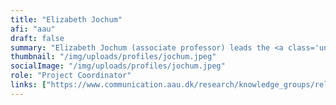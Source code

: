 ```yaml
---
title: "Elizabeth Jochum"
afi: "aau"
draft: false
summary: "Elizabeth Jochum (associate professor) leads the <a class='underline' href='https://www.communication.aau.dk/research/knowledge_groups/relate/'>RELATE Research Laboratory for Art and Technology</a> at Aalborg University. Her research bridges the visual and performing arts with engineering and human-robot interaction. Dr. Jochum is a guest editor for Frontiers In Robotics and AI for a forthcoming issue on The Art of Human Robot Interaction: Creative Perspectives from Design and the Arts."
thumbnail: "/img/uploads/profiles/jochum.jpeg"
socialImage: "/img/uploads/profiles/jochum.jpeg"
role: "Project Coordinator"
links: ["https://www.communication.aau.dk/research/knowledge_groups/relate/"]
---
```



